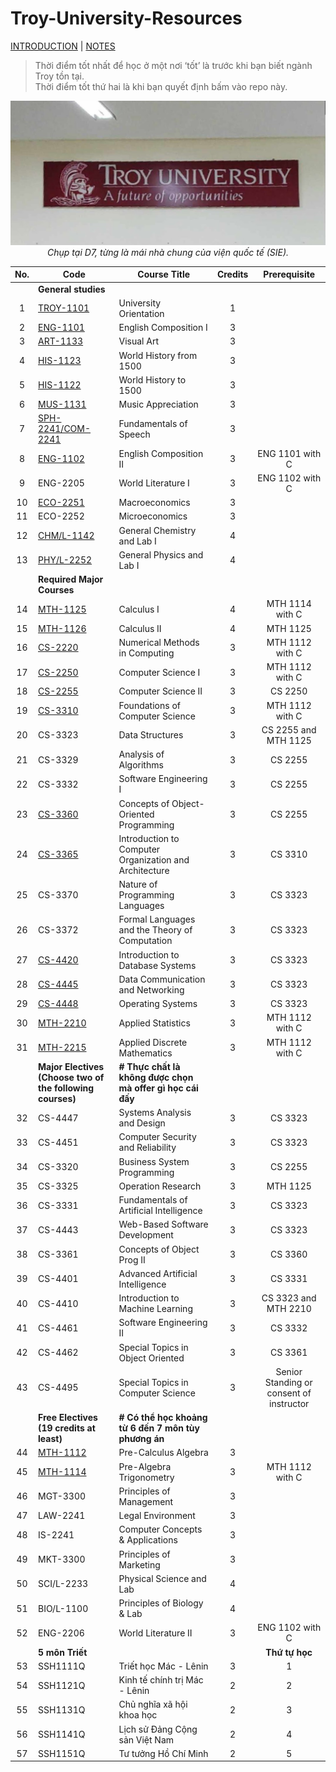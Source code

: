 # Troy-University-Resources

[INTRODUCTION] | [NOTES]

> Thời điểm tốt nhất để học ở một nơi ‘tốt’ là trước khi bạn biết ngành Troy tồn tại.\
> Thời điểm tốt thứ hai là khi bạn quyết định bấm vào repo này.

<p align="center">
  <img src="the%20reason,%20for%20you%20-%20me%20-%20us,%20future%20trojans%20204d9622fa1980d39d31c68f0bdb5fa0/image4.jpeg" alt="image4.jpeg">
  <br>
  <em>Chụp tại D7, từng là mái nhà chung của viện quốc tế (SIE).</em>
</p>

|  No.  | Code                                                      | Course Title                                               | Credits |               Prerequisite               |
| :---: | --------------------------------------------------------- | ---------------------------------------------------------- | :-----: | :--------------------------------------: |
|       | **General studies**                                       |                                                            |         |                                          |
|   1   | [TROY-1101]                                               | University Orientation                                     |    1    |                                          |
|   2   | [ENG-1101]                                                | English Composition I                                      |    3    |                                          |
|   3   | [ART-1133]                                                | Visual Art                                                 |    3    |                                          |
|   4   | [HIS-1123]                                                | World History from 1500                                    |    3    |                                          |
|   5   | [HIS-1122]                                                | World History to 1500                                      |    3    |                                          |
|   6   | [MUS-1131]                                                | Music Appreciation                                         |    3    |                                          |
|   7   | [SPH-2241/COM-2241]                                       | Fundamentals of Speech                                     |    3    |                                          |
|   8   | [ENG-1102]                                                | English Composition II                                     |    3    |             ENG 1101 with C              |
|   9   | ENG-2205                                                  | World Literature I                                         |    3    |             ENG 1102 with C              |
|  10   | [ECO-2251]                                                | Macroeconomics                                             |    3    |                                          |
|  11   | ECO-2252                                                  | Microeconomics                                             |    3    |                                          |
|  12   | [CHM/L-1142]                                              | General Chemistry and Lab I                                |    4    |                                          |
|  13   | [PHY/L-2252]                                              | General Physics and Lab I                                  |    4    |                                          |
|       | **Required Major Courses**                                |                                                            |         |                                          |
|  14   | [MTH-1125]                                                | Calculus I                                                 |    4    |             MTH 1114 with C              |
|  15   | [MTH-1126]                                                | Calculus II                                                |    4    |                 MTH 1125                 |
|  16   | [CS-2220]                                                 | Numerical Methods in Computing                             |    3    |             MTH 1112 with C              |
|  17   | [CS-2250]                                                 | Computer Science I                                         |    3    |             MTH 1112 with C              |
|  18   | [CS-2255]                                                 | Computer Science II                                        |    3    |                 CS 2250                  |
|  19   | [CS-3310]                                                 | Foundations of Computer Science                            |    3    |             MTH 1112 with C              |
|  20   | CS-3323                                                   | Data Structures                                            |    3    |           CS 2255 and MTH 1125           |
|  21   | CS-3329                                                   | Analysis of Algorithms                                     |    3    |                 CS 2255                  |
|  22   | CS-3332                                                   | Software Engineering I                                     |    3    |                 CS 2255                  |
|  23   | [CS-3360]                                                 | Concepts of Object-Oriented Programming                    |    3    |                 CS 2255                  |
|  24   | [CS-3365]                                                 | Introduction to Computer Organization and Architecture     |    3    |                 CS 3310                  |
|  25   | CS-3370                                                   | Nature of Programming Languages                            |    3    |                 CS 3323                  |
|  26   | CS-3372                                                   | Formal Languages and the Theory of Computation             |    3    |                 CS 3323                  |
|  27   | [CS-4420]                                                 | Introduction to Database Systems                           |    3    |                 CS 3323                  |
|  28   | [CS-4445]                                                 | Data Communication and Networking                          |    3    |                 CS 3323                  |
|  29   | [CS-4448]                                                 | Operating Systems                                          |    3    |                 CS 3323                  |
|  30   | [MTH-2210]                                                | Applied Statistics                                         |    3    |             MTH 1112 with C              |
|  31   | [MTH-2215]                                                | Applied Discrete Mathematics                               |    3    |             MTH 1112 with C              |
|       | **Major Electives (Choose two of the following courses)** | **# Thực chất là không được chọn mà offer gì học cái đấy** |         |                                          |
|  32   | CS-4447                                                   | Systems Analysis and Design                                |    3    |                 CS 3323                  |
|  33   | CS-4451                                                   | Computer Security and Reliability                          |    3    |                 CS 3323                  |
|  34   | CS-3320                                                   | Business System Programming                                |    3    |                 CS 2255                  |
|  35   | CS-3325                                                   | Operation Research                                         |    3    |                 MTH 1125                 |
|  36   | CS-3331                                                   | Fundamentals of Artificial Intelligence                    |    3    |                 CS 3323                  |
|  37   | CS-4443                                                   | Web-Based Software Development                             |    3    |                 CS 3323                  |
|  38   | CS-3361                                                   | Concepts of Object Prog II                                 |    3    |                 CS 3360                  |
|  39   | CS-4401                                                   | Advanced Artificial Intelligence                           |    3    |                 CS 3331                  |
|  40   | CS-4410                                                   | Introduction to Machine Learning                           |    3    |           CS 3323 and MTH 2210           |
|  41   | CS-4461                                                   | Software Engineering II                                    |    3    |                 CS 3332                  |
|  42   | CS-4462                                                   | Special Topics in Object Oriented                          |    3    |                 CS 3361                  |
|  43   | CS-4495                                                   | Special Topics in Computer Science                         |    3    | Senior Standing or consent of instructor |
|       | **Free Electives (19 credits at least)**                  | **# Có thể học khoảng từ 6 đến 7 môn tùy phương án**       |         |                                          |
|  44   | [MTH-1112]                                                | Pre-Calculus Algebra                                       |    3    |                                          |
|  45   | [MTH-1114]                                                | Pre-Algebra Trigonometry                                   |    3    |             MTH 1112 with C              |
|  46   | MGT-3300                                                  | Principles of Management                                   |    3    |                                          |
|  47   | LAW-2241                                                  | Legal Environment                                          |    3    |                                          |
|  48   | IS-2241                                                   | Computer Concepts & Applications                           |    3    |                                          |
|  49   | MKT-3300                                                  | Principles of Marketing                                    |    3    |                                          |
|  50   | SCI/L-2233                                                | Physical Science and Lab                                   |    4    |                                          |
|  51   | BIO/L-1100                                                | Principles of Biology & Lab                                |    4    |                                          |
|  52   | ENG-2206                                                  | World Literature II                                        |    3    |             ENG 1102 with C              |
|       | **5 môn Triết**                                           |                                                            |         |              **Thứ tự học**              |
|  53   | SSH1111Q                                                  | Triết học Mác - Lênin                                      |    3    |                    1                     |
|  54   | SSH1121Q                                                  | Kinh tế chính trị Mác - Lênin                              |    2    |                    2                     |
|  55   | SSH1131Q                                                  | Chủ nghĩa xã hội khoa học                                  |    2    |                    3                     |
|  56   | SSH1141Q                                                  | Lịch sử Đảng Cộng sản Việt Nam                             |    2    |                    4                     |
|  57   | SSH1151Q                                                  | Tư tưởng Hồ Chí Minh                                       |    2    |                    5                     |

[INTRODUCTION]: ./introduction.md/

[ENG-1102]: ./ENG1102/

[MTH-1112]: ./MTH112/

[MTH-1114]: ./MTH1114/

[MTH-1125]: ./MTH1125-1126-Calculus/

[MTH-1126]: ./MTH1125-1126-Calculus/

[HIS-1122]: ./HIS122-123/

[CS-3365]: ./CS365/

[CS-4445]: ./CS445/

[CS-4448]: ./CS4448/

[TROY-1101]: ./TROY101/

[MTH-2215]: ./MTH2215/

[MTH-2210]: ./MTH210/

[SPH-2241/COM-2241]: ./SPH241/

[CHM/L-1142]: ./CHML142/

[CS-2255]: ./CS256/

[ART-1133]: ./ART133/

[ENG-1101]: ./ENG1101/

[MUS-1131]: ./MUS131/

[ECO-2251]: ./ECO251/

[CS-3310]: ./CS310/

[CS-2250]: ./CS255/

[CS-2220]: ./CS2220/

[HIS-1123]: ./HIS122-123/

[CS-4420]: ./CS420/

[CS-3360]: ./CS360/

[PHY/L-2252]: ./PHYL252/

[NOTES]: ./notes.md/